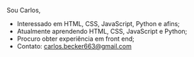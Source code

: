 Sou Carlos,
- Interessado em HTML, CSS, JavaScript, Python e afins; 
- Atualmente aprendendo HTML, CSS, JavaScript e Python;
- Procuro obter experiência em front end;
- Contato: carlos.becker663@gmail.com

<!---
carlosbecker2077/carlosbecker2077 is a ✨ special ✨ repository because its `README.md` (this file) appears on your GitHub profile.
You can click the Preview link to take a look at your changes.
--->
